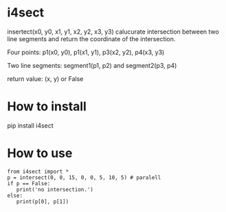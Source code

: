 # i4sect

insertect(x0, y0, x1, y1, x2, y2, x3, y3) calucurate intersection between two line segments and return the coordinate of the intersection.

Four points: p1(x0, y0), p1(x1, y1), p3(x2, y2), p4(x3, y3)

Two line segments: segment1(p1, p2) and segment2(p3, p4)

return value: (x, y) or False

# How to install

pip install i4sect

# How to use
```python:sample
from i4sect import *
p = intersect(0, 0, 15, 0, 0, 5, 10, 5) # paralell
if p == False:
   print('no intersection.')
else:
   print(p[0], p[1])
```
